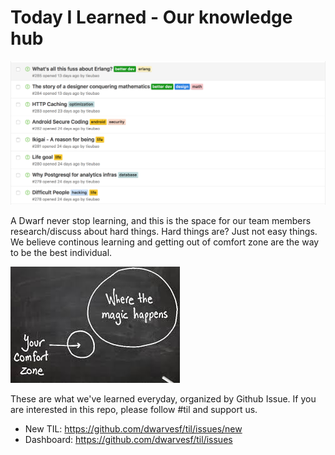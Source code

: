 # Today I Learned - Our knowledge hub

<img src="til.png"/>

A Dwarf never stop learning, and this is the space for our team members research/discuss about hard things. Hard things are? Just not easy things. We believe continous learning and getting out of comfort zone are the way to be the best individual.

<img src="comfort-zone.jpg"/>

These are what we've learned everyday, organized by Github Issue. If you are interested in this repo, please follow #til and support us.

- New TIL: https://github.com/dwarvesf/til/issues/new
- Dashboard: https://github.com/dwarvesf/til/issues

